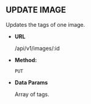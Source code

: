 **UPDATE IMAGE**
----
  Updates the tags of one image.

* **URL**

  /api/v1/images/:id

* **Method:**

  `PUT`
  

* **Data Params**

    Array of tags.
